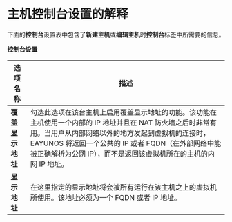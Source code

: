 # 主机控制台设置的解释

下面的**控制台**设置表中包含了**新建主机**或**编辑主机**时**控制台**标签中所需要的信息。

**控制台设置**

|选项名称|描述|
|--------|----|
|**覆盖显示地址**|勾选此选项在该台主机上启用覆盖显示地址的功能。该功能在主机使用一个内部的 IP 地址并且在 NAT 防火墙之后时非常有用。当用户从内部网络以外的地方发起到虚拟机的连接时，EAYUNOS 将返回一个公共的 IP 或者 FQDN（在外部网络中能被正确解析为公网 IP），而不是返回该虚拟机所在的主机的内网 IP 地址。|
|**显示地址**|在这里指定的显示地址将会被所有运行在该主机之上的虚拟机所使用。该地址必须为一个 FQDN 或者 IP 地址。|
